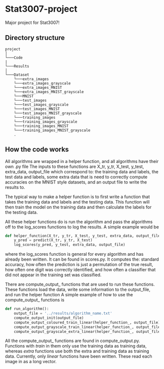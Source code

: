 # Stat3007-project

Major project for Stat3007!

## Directory structure

````
project
│
└───Code
|
└───Results
│   
└───Dataset
    └───extra_images
    └───extra_images_grayscale
    └───extra_images_MNIST
    └───extra_images_MNIST_grayscale
    └───MNIST
    └───test_images
    └───test_images_grayscale
    └───test_images_MNIST
    └───test_images_MNIST_grayscale
    └───training_images
    └───training_images_grayscale
    └───training_images_MNIST
    └───training_images_MNIST_grayscale
    .
````

## How the code works

All algorithms are wrapped in a helper function, and all algorithms have their own .py file The inputs to these
functions are X_tr, y_tr, X_test, y_test, extra_data, output_file which correspond to:
the training data and labels, the test data and labels, some extra data that is need to correctly compute accuracies on
the MNIST style datasets, and an output file to write the results to.

The typical way to make a helper function is to first write a function that takes the training data and labels and the
testing data. This function will then train the model on the training data and then calculate the labels for the testing
data.

All these helper functions do is run the algorithm and pass the algorithms off to the log_scores functions to log the
results. A simple example would be

```python
def helper_function(X_tr, y_tr, X_test, y_test, extra_data, output_file):
    y_pred = predict(X_tr, y_tr, X_test)
    log_scores(y_pred, y_test, extra_data, output_file)
```

where the log_scores function is general for every algorithm and has already been written. It can be found in scores.py.
It computes the: standard accuracy, how often the prediction is just a permutation of the true result, how often one
digit was correctly identified, and how often a classifier that did not appear in the training set was classified.

There are compute_output_ functions that are used to run these functions. These functions load the data, write some
information to the output_file, and run the helper function A simple example of how to use the compute_output_ functions
is

```python
def run_algorithm():
    output_file = '../results/algorithm_name.txt'
    compute_output_init(output_file)
    compute_output_coloured_train_linear(helper_function_, output_file)
    compute_output_grayscale_train_linear(helper_function_, output_file)
    compute_output_grayscale_extra_linear(helper_function_, output_file)
```

All the compute_output_ functions are found in compute_output.py. Functions with _train_ in them only use the training
data as training data, whereas _extra_ functions use both the extra and training data as training data. Currently,
only _linear_ functions have been written. These read each image in as a long vector.








